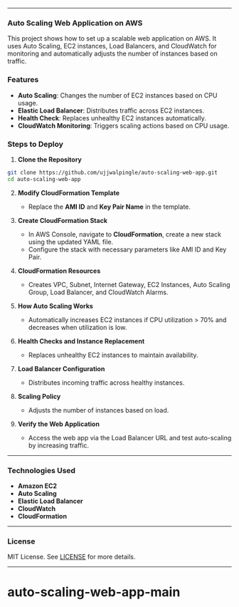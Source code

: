 
---

### **Auto Scaling Web Application on AWS**

This project shows how to set up a scalable web application on AWS. It uses Auto Scaling, EC2 instances, Load Balancers, and CloudWatch for monitoring and automatically adjusts the number of instances based on traffic.

### **Features**
- **Auto Scaling**: Changes the number of EC2 instances based on CPU usage.
- **Elastic Load Balancer**: Distributes traffic across EC2 instances.
- **Health Check**: Replaces unhealthy EC2 instances automatically.
- **CloudWatch Monitoring**: Triggers scaling actions based on CPU usage.

### **Steps to Deploy**

1. **Clone the Repository**

```bash
git clone https://github.com/ujjwalpingle/auto-scaling-web-app.git
cd auto-scaling-web-app
```

2. **Modify CloudFormation Template**
   - Replace the **AMI ID** and **Key Pair Name** in the template.

3. **Create CloudFormation Stack**
   - In AWS Console, navigate to **CloudFormation**, create a new stack using the updated YAML file.
   - Configure the stack with necessary parameters like AMI ID and Key Pair.

4. **CloudFormation Resources**
   - Creates VPC, Subnet, Internet Gateway, EC2 Instances, Auto Scaling Group, Load Balancer, and CloudWatch Alarms.

5. **How Auto Scaling Works**
   - Automatically increases EC2 instances if CPU utilization > 70% and decreases when utilization is low.

6. **Health Checks and Instance Replacement**
   - Replaces unhealthy EC2 instances to maintain availability.

7. **Load Balancer Configuration**
   - Distributes incoming traffic across healthy instances.

8. **Scaling Policy**
   - Adjusts the number of instances based on load.

9. **Verify the Web Application**
   - Access the web app via the Load Balancer URL and test auto-scaling by increasing traffic.

---

### **Technologies Used**
- **Amazon EC2**
- **Auto Scaling**
- **Elastic Load Balancer**
- **CloudWatch**
- **CloudFormation**

---

### **License**
MIT License. See [LICENSE](LICENSE) for more details.

---

# auto-scaling-web-app-main
